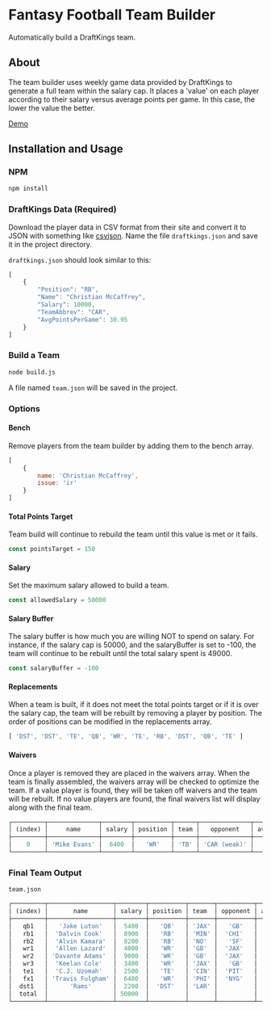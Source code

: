 # Fantasy Football Team Builder

Automatically build a DraftKings team.

## About

The team builder uses weekly game data provided by DraftKings to generate a full team within the salary cap. It places a 'value' on each player according to their salary versus average points per game. In this case, the lower the value the better.

[Demo](http://suirad.com)

## Installation and Usage

### NPM

```bash
npm install
```
### DraftKings Data (Required)

Download the player data in CSV format from their site and convert it to JSON with something like [csvjson](http://csvjson.com/). Name the file `draftkings.json` and save it in the project directory.

`draftkings.json` should look similar to this:

```javascript
[
    {
        "Position": "RB",
        "Name": "Christian McCaffrey",
        "Salary": 10000,
        "TeamAbbrev": "CAR",
        "AvgPointsPerGame": 30.95
    }
]
```

### Build a Team

```bash
node build.js
```

A file named `team.json` will be saved in the project.

### Options

#### Bench

Remove players from the team builder by adding them to the bench array.

```javascript
[ 
    {
        name: 'Christian McCaffrey',
        issue: 'ir'
    } 
]
```

#### Total Points Target

Team build will continue to rebuild the team until this value is met or it fails.

```javascript
const pointsTarget = 150
```

#### Salary

Set the maximum salary allowed to build a team.

```javascript
const allowedSalary = 50000
```

#### Salary Buffer

The salary buffer is how much you are willing NOT to spend on salary. For instance, if the salary cap is 50000, and the salaryBuffer is set to -100, the team will continue to be rebuilt until the total salary spent is 49000.

```javascript
const salaryBuffer = -100
```

#### Replacements

When a team is built, if it does not meet the total points target or if it is over the salary cap, the team will be rebuilt by removing a player by position. The order of positions can be modified in the replacements array.

```javascript
[ 'DST', 'DST', 'TE', 'QB', 'WR', 'TE', 'RB', 'DST', 'QB', 'TE' ]
```

#### Waivers

Once a player is removed they are placed in the waivers array. When the team is finally assembled, the waivers array will be checked to optimize the team. If a value player is found, they will be taken off waivers and the team will be rebuilt. If no value players are found, the final waivers list will display along with the final team.

```javascript
┌─────────┬──────────────┬────────┬──────────┬──────┬──────────────┬───────────┬───────┐
│ (index) │     name     │ salary │ position │ team │   opponent   │ avgpoints │ value │
├─────────┼──────────────┼────────┼──────────┼──────┼──────────────┼───────────┼───────┤
│    0    │ 'Mike Evans' │  6400  │   'WR'   │ 'TB' │ 'CAR (weak)' │   18.59   │  294  │
└─────────┴──────────────┴────────┴──────────┴──────┴──────────────┴───────────┴───────┘
```

### Final Team Output

`team.json`

```javascript
┌─────────┬──────────────────┬────────┬──────────┬───────┬──────────┬───────────┬───────┬──────────────┐
│ (index) │       name       │ salary │ position │ team  │ opponent │ avgpoints │ value │     time     │
├─────────┼──────────────────┼────────┼──────────┼───────┼──────────┼───────────┼───────┼──────────────┤
│   qb1   │   'Jake Luton'   │  5400  │   'QB'   │ 'JAX' │   'GB'   │   25.46   │  212  │ '01:00PM ET' │
│   rb1   │  'Dalvin Cook'   │  8900  │   'RB'   │ 'MIN' │  'CHI'   │   30.59   │  290  │ '08:15PM ET' │
│   rb2   │  'Alvin Kamara'  │  8200  │   'RB'   │ 'NO'  │   'SF'   │   26.82   │  305  │ '04:25PM ET' │
│   wr1   │  'Allen Lazard'  │  4000  │   'WR'   │ 'GB'  │  'JAX'   │   18.37   │  217  │ '01:00PM ET' │
│   wr2   │ 'Davante Adams'  │  9000  │   'WR'   │ 'GB'  │  'JAX'   │   29.58   │  304  │ '01:00PM ET' │
│   wr3   │  'Keelan Cole'   │  3400  │   'WR'   │ 'JAX' │   'GB'   │   11.02   │  308  │ '01:00PM ET' │
│   te1   │  'C.J. Uzomah'   │  2500  │   'TE'   │ 'CIN' │  'PIT'   │   11.35   │  220  │ '04:25PM ET' │
│   fx1   │ 'Travis Fulgham' │  6400  │   'WR'   │ 'PHI' │  'NYG'   │   19.9    │  321  │ '01:00PM ET' │
│  dst1   │      'Rams'      │  2200  │  'DST'   │ 'LAR' │          │   7.25    │  303  │              │
│  total  │                  │ 50000  │          │       │          │    180    │       │              │
└─────────┴──────────────────┴────────┴──────────┴───────┴──────────┴───────────┴───────┴──────────────┘
```
